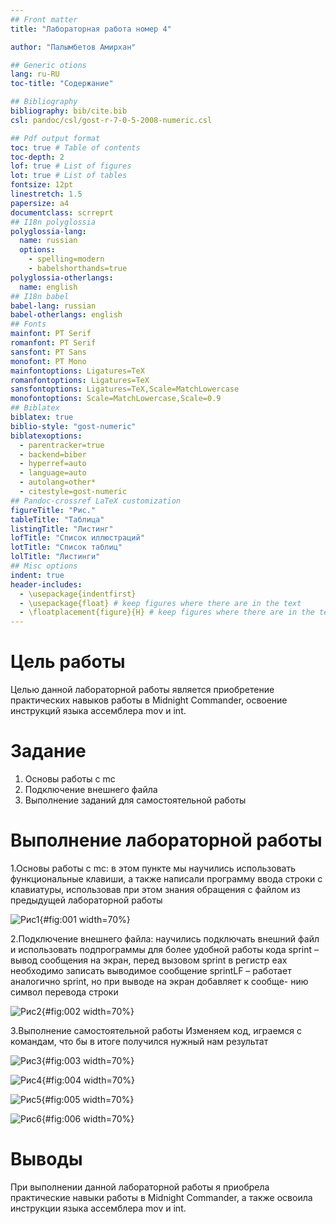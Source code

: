 ```yaml
---
## Front matter
title: "Лабораторная работа номер 4"

author: "Палымбетов Амирхан"

## Generic otions
lang: ru-RU
toc-title: "Содержание"

## Bibliography
bibliography: bib/cite.bib
csl: pandoc/csl/gost-r-7-0-5-2008-numeric.csl

## Pdf output format
toc: true # Table of contents
toc-depth: 2
lof: true # List of figures
lot: true # List of tables
fontsize: 12pt
linestretch: 1.5
papersize: a4
documentclass: scrreprt
## I18n polyglossia
polyglossia-lang:
  name: russian
  options:
	- spelling=modern
	- babelshorthands=true
polyglossia-otherlangs:
  name: english
## I18n babel
babel-lang: russian
babel-otherlangs: english
## Fonts
mainfont: PT Serif
romanfont: PT Serif
sansfont: PT Sans
monofont: PT Mono
mainfontoptions: Ligatures=TeX
romanfontoptions: Ligatures=TeX
sansfontoptions: Ligatures=TeX,Scale=MatchLowercase
monofontoptions: Scale=MatchLowercase,Scale=0.9
## Biblatex
biblatex: true
biblio-style: "gost-numeric"
biblatexoptions:
  - parentracker=true
  - backend=biber
  - hyperref=auto
  - language=auto
  - autolang=other*
  - citestyle=gost-numeric
## Pandoc-crossref LaTeX customization
figureTitle: "Рис."
tableTitle: "Таблица"
listingTitle: "Листинг"
lofTitle: "Список иллюстраций"
lotTitle: "Список таблиц"
lolTitle: "Листинги"
## Misc options
indent: true
header-includes:
  - \usepackage{indentfirst}
  - \usepackage{float} # keep figures where there are in the text
  - \floatplacement{figure}{H} # keep figures where there are in the text
---
```


# Цель работы

Целью данной лабораторной работы является приобретение практических навыков работы в Midnight Commander, освоение инструкций языка ассемблера mov и int.

# Задание

1. Основы работы с mc
2. Подключение внешнего файла
3. Выполнение заданий для самостоятельной работы

# Выполнение лабораторной работы

1.Основы работы с mc:
в этом пункте мы научились использовать функциональные клавиши, а также написали программу ввода строки с клавиатуры, использовав при этом знания обращения с файлом из предыдущей лабораторной работы

![Рис1](image/work1.png){#fig:001 width=70%}

2.Подключение внешнего файла:
научились подключать внешний файл и использовать подпрограммы для более удобной работы кода
sprint – вывод сообщения на экран, перед вызовом sprint в регистр eax необходимо
записать выводимое сообщение
sprintLF – работает аналогично sprint, но при выводе на экран добавляет к сообще-
нию символ перевода строки

![Рис2](image/work2.png){#fig:002 width=70%}

3.Выполнение самостоятельной работы
Изменяем код, играемся с командам, что бы в итоге получился нужный нам результат

![Рис3](image/work3.png){#fig:003 width=70%}

![Рис4](image/work4.png){#fig:004 width=70%}

![Рис5](image/work5.png){#fig:005 width=70%}

![Рис6](image/work6.png){#fig:006 width=70%}

# Выводы

При выполнении данной лабораторной работы я приобрела практические навыки работы в Midnight Commander, а также освоила инструкции языка ассемблера mov и int.


